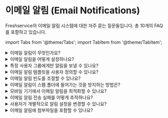 # 이메일 알림 (Email Notifications) 

Freshservice의 이메일 알림 시스템에 대한 자주 묻는 질문들입니다. 총 10개의 FAQ를 포함하고 있습니다. 

import Tabs from '@theme/Tabs'; 
import TabItem from '@theme/TabItem'; 

<details>
<summary>이메일 알림이 무엇인가요?</summary>

이메일 알림은 티켓, 변경 사항, 자산 관리 등 Freshservice의 다양한 활동에 대해 사용자에게 자동으로 전송되는 이메일입니다. 중요한 업데이트를 놓치지 않도록 도와줍니다.

**주요 알림 유형:**
- 티켓 생성/업데이트 알림
- 할당 및 에스컬레이션 알림
- SLA 위반 경고
- 승인 요청 알림
- 변경 관리 알림

</details>

<details>
<summary>이메일 알림을 어떻게 설정하나요?</summary>

이메일 알림 설정 방법:

1. **Admin** > **Email Notifications**로 이동
2. 설정하고자 하는 알림 유형 선택
3. **Enable** 체크박스 활성화
4. 알림 조건 및 수신자 설정
5. 이메일 템플릿 사용자 정의 (선택사항)
6. **Save** 클릭하여 저장

각 알림 유형별로 세부적인 조건과 수신자를 개별 설정할 수 있습니다.

</details>

<details>
<summary>특정 사용자 그룹에게만 알림을 보낼 수 있나요?</summary>

예, 다양한 방법으로 알림 수신자를 제한할 수 있습니다:

- **역할별 필터링**: 에이전트, 관리자, 요청자 등 특정 역할
- **그룹별 필터링**: 특정 에이전트 그룹 또는 부서
- **조건부 알림**: 티켓 우선순위, 카테고리 등 조건 기반
- **개별 사용자**: 특정 사용자만 지정
- **사용자 정의 필드**: 커스텀 필드 값에 따른 필터링

</details>

<details>
<summary>이메일 알림 템플릿을 사용자 정의할 수 있나요?</summary>

예, 이메일 알림 템플릿을 완전히 사용자 정의할 수 있습니다:

- **HTML 편집기**: 리치 텍스트 및 HTML 편집 지원
- **동적 콘텐츠**: 플레이스홀더를 사용한 동적 정보 삽입
- **브랜딩**: 회사 로고, 색상, 폰트 등 브랜드 요소 추가
- **다국어 지원**: 언어별 다른 템플릿 설정
- **조건부 콘텐츠**: 상황에 따라 다른 내용 표시

**사용 가능한 플레이스홀더:**
- `{{ticket.id}}`, `{{ticket.subject}}`
- `{{requester.name}}`, `{{agent.name}}`
- `{{ticket.status}}`, `{{ticket.priority}}`

</details>

<details>
<summary>이메일 알림 빈도를 조절할 수 있나요?</summary>

이메일 알림 빈도를 다양하게 조절할 수 있습니다:

- **즉시 알림**: 이벤트 발생 즉시 알림 전송
- **일괄 알림**: 특정 시간에 모든 알림을 한번에 전송
- **다이제스트 알림**: 일정 기간의 활동을 요약하여 전송
- **임계값 설정**: 특정 조건 달성 시에만 알림
- **사용자별 설정**: 개별 사용자가 선호하는 빈도 설정

</details>

<details>
<summary>이메일 알림이 스팸 폴더에 들어가는 것을 방지하는 방법은?</summary>

이메일 알림이 스팸으로 분류되는 것을 방지하는 방법:

- **SPF/DKIM 설정**: 도메인 인증 설정으로 신뢰성 향상
- **발신자 도메인**: 신뢰할 수 있는 도메인에서 발송
- **화이트리스트 요청**: 수신자에게 주소록 추가 요청
- **내용 최적화**: 스팸 필터에 걸리는 단어나 형식 피하기
- **전송량 관리**: 대량 발송 시 적절한 간격 유지

**권장사항:**
- Freshservice 도메인을 화이트리스트에 추가
- 정기적인 전달률 모니터링

</details>

<details>
<summary>모바일 기기에서 이메일 알림을 최적화할 수 있나요?</summary>

모바일 최적화된 이메일 알림 설정:

- **반응형 템플릿**: 화면 크기에 자동 적응하는 레이아웃
- **간소화된 내용**: 모바일에서 읽기 쉬운 간결한 정보
- **터치 친화적**: 버튼과 링크의 적절한 크기 설정
- **빠른 로딩**: 이미지 최적화로 빠른 로딩 속도
- **중요 정보 우선**: 핵심 정보를 상단에 배치

</details>

<details>
<summary>이메일 알림 전송 실패를 어떻게 추적하나요?</summary>

이메일 알림 전송 상태 추적 방법:

- **전송 로그**: Admin > Audit Logs에서 이메일 전송 기록 확인
- **실패 알림**: 전송 실패 시 관리자에게 별도 알림
- **반송 메일 처리**: 잘못된 이메일 주소로 인한 반송 추적
- **전달률 대시보드**: 전체적인 이메일 전달 성공률 모니터링
- **오류 분류**: 임시 실패, 영구 실패 등 오류 유형별 분류

</details>

<details>
<summary>사용자가 개별적으로 알림 설정을 변경할 수 있나요?</summary>

예, 각 사용자가 개인별로 알림 설정을 조정할 수 있습니다:

- **개인 프로필**: 사용자 프로필에서 알림 기본 설정 변경
- **알림 카테고리**: 받고 싶은 알림 유형 선택/해제
- **알림 방식**: 이메일, 인앱 알림, SMS 등 방식 선택
- **알림 시간**: 업무 시간에만 알림 받기 설정
- **구독 해지**: 원하지 않는 알림 완전 차단

**사용자 제어 가능 항목:**
- 티켓 업데이트 알림
- 할당 알림
- 마감일 알림
- 승인 요청 알림

</details>

<details>
<summary>이메일 알림에 첨부파일을 포함할 수 있나요?</summary>

이메일 알림에 첨부파일 포함 관련 설정:

- **티켓 첨부파일**: 티켓 업데이트 시 새로운 첨부파일 자동 포함
- **보고서 첨부**: 정기 보고서를 첨부파일로 전송
- **파일 크기 제한**: 첨부파일 크기 제한 설정 (보통 25MB)
- **보안 정책**: 특정 파일 형식 제한 또는 허용
- **링크 방식**: 대용량 파일의 경우 다운로드 링크 제공

**주의사항:**
- 첨부파일이 있으면 스팸 필터에 걸릴 가능성 증가
- 수신자의 메일함 용량 고려 필요

</details>

